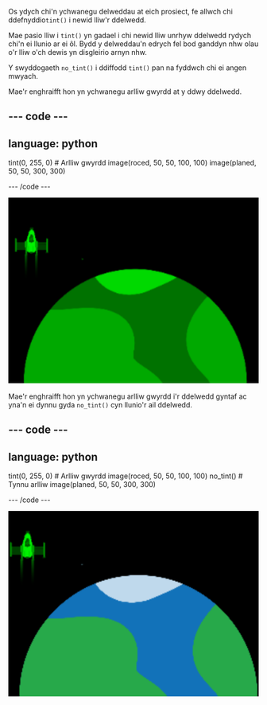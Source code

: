Os ydych chi'n ychwanegu delweddau at eich prosiect, fe allwch chi ddefnyddio`tint()` i newid lliw'r ddelwedd.

Mae pasio lliw i `tint()` yn gadael i chi newid lliw unrhyw ddelwedd rydych chi'n ei llunio ar ei ôl. Bydd y delweddau'n edrych fel bod ganddyn nhw olau o'r lliw o'ch dewis yn disgleirio arnyn nhw.

Y swyddogaeth `no_tint()` i ddiffodd `tint()` pan na fyddwch chi ei angen mwyach.

Mae'r enghraifft hon yn ychwanegu arlliw gwyrdd at y ddwy ddelwedd.

--- code ---
---
language: python
---

  tint(0, 255, 0) # Arlliw gwyrdd image(roced, 50, 50, 100, 100) image(planed, 50, 50, 300, 300)

--- /code ---

![Yr ardal allbwn yn dangos roced a phlaned, a'r ddau ag arlliw](images/all_tint.png)

Mae'r enghraifft hon yn ychwanegu arlliw gwyrdd i'r ddelwedd gyntaf ac yna'n ei dynnu gyda `no_tint()` cyn llunio'r ail ddelwedd.

--- code ---
---
language: python
---

  tint(0, 255, 0) # Arlliw gwyrdd image(roced, 50, 50, 100, 100) no_tint() # Tynnu arlliw image(planed, 50, 50, 300, 300)

--- /code ---

![Yr ardal allbwn yn dangos roced ag arlliw, a phlaned heb arlliw](images/some_tint.png)

